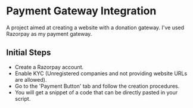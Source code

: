 # Payment Gateway Integration

A project aimed at creating a website with a donation gateway. I've used Razorpay as my payment gateway. 

## Initial Steps

* Create a Razorpay account.
* Enable KYC (Unregistered companies and not providing website URLs are allowed).
* Go to the 'Payment Button' tab and follow the creation procedures.
* You will get a snippet of a code that can be directly pasted in your script.
